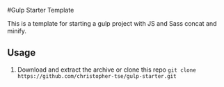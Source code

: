 #Gulp Starter Template

This is a template for starting a gulp project with JS and Sass concat and minify.

## Usage

1. Download and extract the archive or clone this repo
`git clone https://github.com/christopher-tse/gulp-starter.git`
